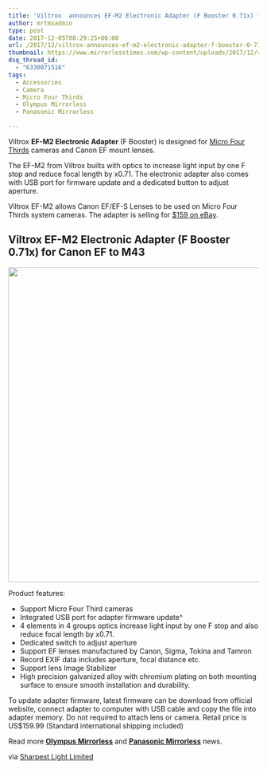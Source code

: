 ```yaml
---
title: 'Viltrox  announces EF-M2 Electronic Adapter (F Booster 0.71x) for Canon EF to MFT'
author: mrtmsadmin
type: post
date: 2017-12-05T08:29:25+00:00
url: /2017/12/viltrox-announces-ef-m2-electronic-adapter-f-booster-0-71x-canon-ef-mft/
thumbnail: https://www.mirrorlesstimes.com/wp-content/uploads/2017/12/viltrox-announces-ef-m2-electronic-adapter-f-booster-0-71x-canon-ef-mft.jpg
dsq_thread_id:
  - "6330071516"
tags:
  - Accessories
  - Camera
  - Micro Four Thirds
  - Olympus Mirrorless
  - Panasonic Mirrorless

---
```

Viltrox **EF-M2 Electronic Adapter** (F Booster) is designed for <a href="https://www.mirrorlesstimes.com/tags/micro-four-thirds/" target="_blank" rel="noopener">Micro Four Thirds</a> cameras and Canon EF mount lenses.

The EF-M2 from Viltrox builts with optics to increase light input by one F stop and reduce focal length by x0.71. The electronic adapter also comes with USB port for firmware update and a dedicated button to adjust aperture.

Viltrox EF-M2 allows Canon EF/EF-S Lenses to be used on Micro Four Thirds system cameras. The adapter is selling for <a href="http://rover.ebay.com/rover/1/711-53200-19255-0/1?icep_ff3=9&pub=5575061265&toolid=10001&campid=5337389939&customid=&icep_uq=Viltrox+EF-M2&icep_sellerId=&icep_ex_kw=&icep_sortBy=12&icep_catId=625&icep_minPrice=&icep_maxPrice=&ipn=psmain&icep_vectorid=229466&kwid=902099&mtid=824&kw=lg" target="_blank" rel="nofollow noopener">$159 on eBay</a>.<!--more-->

## Viltrox EF-M2 Electronic Adapter (F Booster 0.71x) for Canon EF to M43

[<img class="aligncenter size-full wp-image-1505" src="https://i0.wp.com/www.mirrorlesstimes.com/wp-content/uploads/2017/12/viltrox-announces-ef-m2-electronic-adapter-f-booster-0-71x-canon-ef-mft.jpg?resize=600%2C632&#038;ssl=1" alt="" width="600" height="632" srcset="https://i0.wp.com/www.mirrorlesstimes.com/wp-content/uploads/2017/12/viltrox-announces-ef-m2-electronic-adapter-f-booster-0-71x-canon-ef-mft.jpg?w=1000&ssl=1 1000w, https://i0.wp.com/www.mirrorlesstimes.com/wp-content/uploads/2017/12/viltrox-announces-ef-m2-electronic-adapter-f-booster-0-71x-canon-ef-mft.jpg?resize=285%2C300&ssl=1 285w, https://i0.wp.com/www.mirrorlesstimes.com/wp-content/uploads/2017/12/viltrox-announces-ef-m2-electronic-adapter-f-booster-0-71x-canon-ef-mft.jpg?resize=768%2C809&ssl=1 768w, https://i0.wp.com/www.mirrorlesstimes.com/wp-content/uploads/2017/12/viltrox-announces-ef-m2-electronic-adapter-f-booster-0-71x-canon-ef-mft.jpg?resize=970%2C1022&ssl=1 970w" sizes="(max-width: 600px) 100vw, 600px" data-recalc-dims="1" />][1]

Product features:

  * Support Micro Four Third cameras
  * Integrated USB port for adapter firmware update^
  * 4 elements in 4 groups optics increase light input by one F stop and also reduce focal length by x0.71.
  * Dedicated switch to adjust aperture
  * Support EF lenses manufactured by Canon, Sigma, Tokina and Tamron
  * Record EXIF data includes aperture, focal distance etc.
  * Support lens Image Stabilizer
  * High precision galvanized alloy with chromium plating on both mounting surface to ensure smooth installation and durability.

To update adapter firmware, latest firmware can be download from official website, connect adapter to computer with USB cable and copy the file into adapter memory. Do not required to attach lens or camera. Retail price is US$159.99 (Standard international shipping included)

Read more [**Olympus Mirrorless**][2] and [**Panasonic Mirrorless**][3] news.

via <a href="https://www.facebook.com/sharpestlight/posts/1945834329011626" target="_blank" rel="nofollow external noopener noreferrer">Sharpest Light Limited</a>

 [1]: https://i0.wp.com/www.mirrorlesstimes.com/wp-content/uploads/2017/12/viltrox-announces-ef-m2-electronic-adapter-f-booster-0-71x-canon-ef-mft.jpg?ssl=1
 [2]: https://www.mirrorlesstimes.com/tags/olympus-mirrorless/
 [3]: https://www.mirrorlesstimes.com/tags/panasonic-mirrorless/